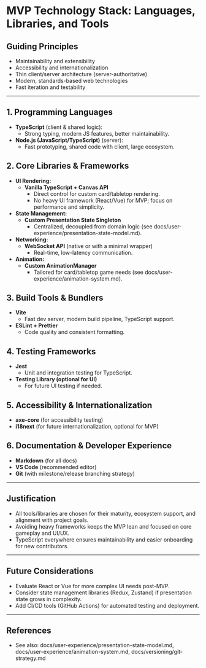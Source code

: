 # MVP Technology Stack: Languages, Libraries, and Tools

## Guiding Principles
- Maintainability and extensibility
- Accessibility and internationalization
- Thin client/server architecture (server-authoritative)
- Modern, standards-based web technologies
- Fast iteration and testability

---

## 1. Programming Languages
- **TypeScript** (client & shared logic):
  - Strong typing, modern JS features, better maintainability.
- **Node.js (JavaScript/TypeScript)** (server):
  - Fast prototyping, shared code with client, large ecosystem.

## 2. Core Libraries & Frameworks
- **UI Rendering:**
  - **Vanilla TypeScript + Canvas API**
    - Direct control for custom card/tabletop rendering.
    - No heavy UI framework (React/Vue) for MVP; focus on performance and simplicity.
- **State Management:**
  - **Custom Presentation State Singleton**
    - Centralized, decoupled from domain logic (see docs/user-experience/presentation-state-model.md).
- **Networking:**
  - **WebSocket API** (native or with a minimal wrapper)
    - Real-time, low-latency communication.
- **Animation:**
  - **Custom AnimationManager**
    - Tailored for card/tabletop game needs (see docs/user-experience/animation-system.md).

## 3. Build Tools & Bundlers
- **Vite**
  - Fast dev server, modern build pipeline, TypeScript support.
- **ESLint + Prettier**
  - Code quality and consistent formatting.

## 4. Testing Frameworks
- **Jest**
  - Unit and integration testing for TypeScript.
- **Testing Library (optional for UI)**
  - For future UI testing if needed.

## 5. Accessibility & Internationalization
- **axe-core** (for accessibility testing)
- **i18next** (for future internationalization, optional for MVP)

## 6. Documentation & Developer Experience
- **Markdown** (for all docs)
- **VS Code** (recommended editor)
- **Git** (with milestone/release branching strategy)

---

## Justification
- All tools/libraries are chosen for their maturity, ecosystem support, and alignment with project goals.
- Avoiding heavy frameworks keeps the MVP lean and focused on core gameplay and UI/UX.
- TypeScript everywhere ensures maintainability and easier onboarding for new contributors.

---

## Future Considerations
- Evaluate React or Vue for more complex UI needs post-MVP.
- Consider state management libraries (Redux, Zustand) if presentation state grows in complexity.
- Add CI/CD tools (GitHub Actions) for automated testing and deployment.

---

## References
- See also: docs/user-experience/presentation-state-model.md, docs/user-experience/animation-system.md, docs/versioning/git-strategy.md
